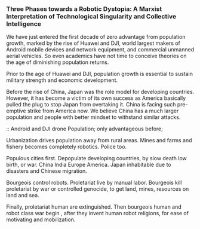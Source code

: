 ### Three Phases towards a Robotic Dystopia: A Marxist Interpretation of Technological Singularity and Collective Intelligence

We have just entered the first decade of zero advantage from population growth, marked by the rise of Huawei and DJI, world largest makers of Android mobile devices and network equipment, and commercial unmanned aerial vehicles. So even academics have not time to conceive theories on the age of diminishing population returns. 

Prior to the age of Huawei and DJI, population growth is essential to sustain military strength and economic development. 

Before the rise of China, Japan was the role model for developing countries. However, it has become a victim of its own success as America basically pulled the plug to stop Japan from overtaking it. China is facing such pre-emptive strike from America now. We believe China has a much larger population and people with better mindset to withstand similar attacks.

:: Android and DJI drone Population;  only advantageous before;

Urbanization drives population away from rural areas. Mines and farms and fishery becomes completely robotics. Police too. 

Populous cities first. Depopulate developing countries, by slow death low birth, or war. China India Europe America. Japan inhabitable due to disasters and Chinese migration. 

Bourgeois control robots. Proletariat live by manual labor. Bourgeois kill proletariat by war or controlled genocide, to get land, mines, resources on land and sea. 

Finally, proletariat human are extinguished. Then bourgeois human and robot class war begin , after they invent human robot religions, for ease of motivating and mobilization. 



